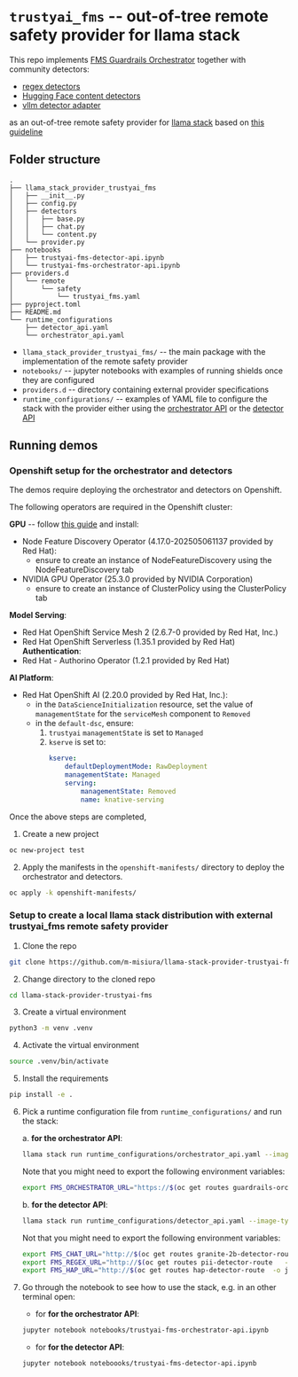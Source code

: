 # `trustyai_fms` -- out-of-tree remote safety provider for llama stack

This repo implements [FMS Guardrails Orchestrator](https://github.com/foundation-model-stack/fms-guardrails-orchestrator) together with community detectors: 

- [regex detectors](https://github.com/trustyai-explainability/guardrails-regex-detector)
- [Hugging Face content detectors](https://github.com/trustyai-explainability/guardrails-detectors)
- [vllm detector adapter](https://github.com/foundation-model-stack/vllm-detector-adapter)

as an out-of-tree remote safety provider for [llama stack](https://github.com/meta-llama/llama-stack) based on [this guideline](https://github.com/meta-llama/llama-stack/blob/main/docs/source/providers/external.md)

## Folder structure

```
.
├── llama_stack_provider_trustyai_fms
│   ├── __init__.py
│   ├── config.py
│   ├── detectors
│   │   ├── base.py
│   │   ├── chat.py
│   │   └── content.py
│   └── provider.py
├── notebooks
│   ├── trustyai-fms-detector-api.ipynb
│   └── trustyai-fms-orchestrator-api.ipynb
├── providers.d
│   └── remote
│       └── safety
│           └── trustyai_fms.yaml
├── pyproject.toml
├── README.md
└── runtime_configurations
    ├── detector_api.yaml
    └── orchestrator_api.yaml

```

- `llama_stack_provider_trustyai_fms/` -- the main package with the implementation of the remote safety provider
- `notebooks/` -- jupyter notebooks with examples of running shields once they are configured
- `providers.d` -- directory containing external provider specifications
- `runtime_configurations/` -- examples of  YAML file to configure the stack with the provider either using the [orchestrator API](https://foundation-model-stack.github.io/fms-guardrails-orchestrator/?urls.primaryName=Orchestrator+API) or the [detector API](https://foundation-model-stack.github.io/fms-guardrails-orchestrator/?urls.primaryName=Detector+API)

## Running demos

### Openshift setup for the orchestrator and detectors

The demos require deploying the orchestrator and detectors on Openshift. 

The following operators are required in the Openshift cluster: 

__GPU__ -- follow [this guide](https://docs.nvidia.com/datacenter/cloud-native/openshift/latest/steps-overview.html) and install:
- Node Feature Discovery Operator (4.17.0-202505061137 provided by Red Hat):
    - ensure to create an instance of NodeFeatureDiscovery using the NodeFeatureDiscovery tab
- NVIDIA GPU Operator (25.3.0 provided by NVIDIA Corporation)
    - ensure to create an instance of ClusterPolicy using the ClusterPolicy tab

__Model Serving__: 
- Red Hat OpenShift Service Mesh 2 (2.6.7-0 provided by Red Hat, Inc.)
- Red Hat OpenShift Serverless (1.35.1 provided by Red Hat)
__Authentication__: 
- Red Hat - Authorino Operator (1.2.1 provided by Red Hat)

__AI Platform__:
- Red Hat OpenShift AI (2.20.0 provided by Red Hat, Inc.):
    - in the `DataScienceInitialization` resource, set the value of `managementState` for the `serviceMesh` component to `Removed`
    - in the `default-dsc`, ensure:
        1. `trustyai` `managementState` is set to `Managed`
        2. `kserve` is set to:
            ```yaml
            kserve:
                defaultDeploymentMode: RawDeployment
                managementState: Managed
                serving:
                    managementState: Removed
                    name: knative-serving
            ```

Once the above steps are completed, 

1. Create a new project
```bash
oc new-project test
```

2. Apply the manifests in the `openshift-manifests/` directory to deploy the orchestrator and detectors. 

```bash
oc apply -k openshift-manifests/
```



### Setup to create a local llama stack distribution with external trustyai_fms remote safety provider

1. Clone the repo
```bash
git clone https://github.com/m-misiura/llama-stack-provider-trustyai-fms.git
```

2. Change directory to the cloned repo
```bash
cd llama-stack-provider-trustyai-fms
```

3. Create a virtual environment
```bash
python3 -m venv .venv
```
4. Activate the virtual environment
```bash
source .venv/bin/activate
```
5. Install the requirements
```bash
pip install -e .
```

6. Pick a runtime configuration file from `runtime_configurations/` and run the stack: 

    a. __for the orchestrator API__:

    ```bash
    llama stack run runtime_configurations/orchestrator_api.yaml --image-type=venv
    ```

    Note that you might need to export the following environment variables: 

    ```bash
    export FMS_ORCHESTRATOR_URL="https://$(oc get routes guardrails-orchestrator-http -o jsonpath='{.spec.host}')"
    ```

    b. __for the detector API__:

    ```bash
    llama stack run runtime_configurations/detector_api.yaml --image-type=venv
    ```

    Not that you might need to export the following environment variables: 

    ```bash
    export FMS_CHAT_URL="http://$(oc get routes granite-2b-detector-route -o jsonpath='{.spec.host}')"
    export FMS_REGEX_URL="http://$(oc get routes pii-detector-route   -o jsonpath='{.spec.host}')"
    export FMS_HAP_URL="http://$(oc get routes hap-detector-route  -o jsonpath='{.spec.host}')"
    ```

7. Go through the notebook to see how to use the stack, e.g. in an other terminal open:
    - for __for the orchestrator API__:
    ```bash
    jupyter notebook notebooks/trustyai-fms-orchestrator-api.ipynb
    ```
    - for __for the detector API__:
    ```bash
    jupyter notebook noteboooks/trustyai-fms-detector-api.ipynb
    ```

